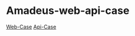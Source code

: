 # Amadeus-web-api-case

[Web-Case](https://github.com/senakorkmaz/Amadeus-web-api-case/tree/main/playwright-web-case)
[Api-Case](https://github.com/senakorkmaz/Amadeus-web-api-case/tree/main/cypress-api-case)
